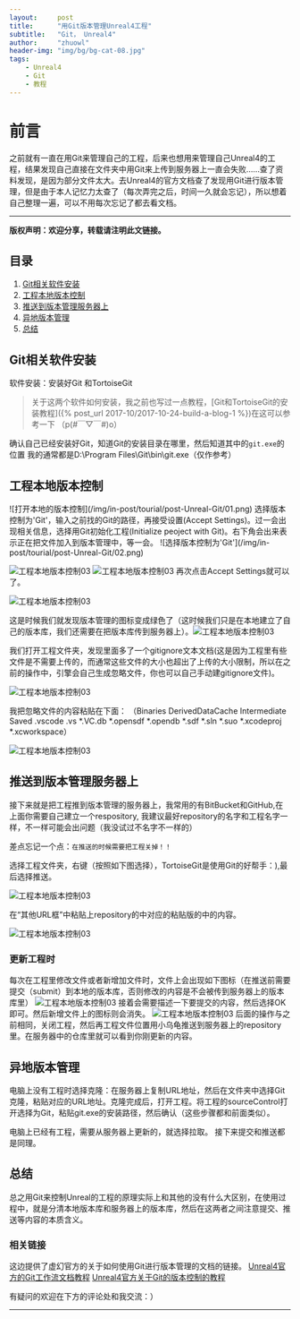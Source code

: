 ```yaml
---
layout:     post
title:      "用Git版本管理Unreal4工程"
subtitle:   "Git， Unreal4"
author:     "zhuowl"
header-img: "img/bg/bg-cat-08.jpg"
tags:
    - Unreal4
    - Git
    - 教程
---
```

# 前言
之前就有一直在用Git来管理自己的工程，后来也想用来管理自己Unreal4的工程，结果发现自己直接在文件夹中用Git来上传到服务器上一直会失败……查了资料发现，是因为部分文件太大。去Unreal4的官方文档查了发现用Git进行版本管理，但是由于本人记忆力太查了（每次弄完之后，时间一久就会忘记），所以想着自己整理一遍，可以不用每次忘记了都去看文档。

---
**版权声明：欢迎分享，转载请注明此文链接。**

## 目录
1. [Git相关软件安装](#Git-setup)
2. [工程本地版本控制](#in-pc)
3. [推送到版本管理服务器上](#submit)
4. [异地版本管理](#in-other-pc)
5. [总结](#all)

## Git相关软件安装

软件安装：安装好Git 和TortoiseGit

> 关于这两个软件如何安装，我之前也写过一点教程，[Git和TortoiseGit的安装教程]({% post_url 2017-10/2017-10-24-build-a-blog-1 %})在这可以参考一下
> （p(#￣▽￣#)o）

<p id = "Git-setup"></p>


确认自己已经安装好Git，知道Git的安装目录在哪里，然后知道其中的`git.exe`的位置
我的通常都是D:\Program Files\Git\bin\git.exe（仅作参考）

## 工程本地版本控制
<p id = "in-pc"></p>
![打开本地的版本控制](/img/in-post/tourial/post-Unreal-Git/01.png)
选择版本控制为'Git'，输入之前找的Git的路径，再接受设置(Accept Settings)。过一会出现相关信息，选择用Git初始化工程(Initialize peoject with Git)。右下角会出来表示正在把文件加入到版本管理中，等一会。
![选择版本控制为'Git'](/img/in-post/tourial/post-Unreal-Git/02.png)

![工程本地版本控制03](/img/in-post/tourial/post-Unreal-Git/03.png)
![工程本地版本控制03](/img/in-post/tourial/post-Unreal-Git/04.png)
再次点击Accept Settings就可以了。

![工程本地版本控制03](/img/in-post/tourial/post-Unreal-Git/05.png)

这是时候我们就发现版本管理的图标变成绿色了（这时候我们只是在本地建立了自己的版本库，我们还需要在把版本库传到服务器上）。![工程本地版本控制03](/img/in-post/tourial/post-Unreal-Git/06.png)

我们打开工程文件夹，发现里面多了一个gitignore文本文档(这是因为工程里有些文件是不需要上传的，而通常这些文件的大小也超出了上传的大小限制，所以在之前的操作中，引擎会自己生成忽略文件，你也可以自己手动建gitignore文件)。

![工程本地版本控制03](/img/in-post/tourial/post-Unreal-Git/07.png)

我把忽略文件的内容粘贴在下面：
（Binaries
DerivedDataCache
Intermediate
Saved
.vscode
.vs
*.VC.db
*.opensdf
*.opendb
*.sdf
*.sln
*.suo
*.xcodeproj
*.xcworkspace）

![工程本地版本控制03](/img/in-post/tourial/post-Unreal-Git/08.png)

## 推送到版本管理服务器上
<p id = "submit"></p>
接下来就是把工程推到版本管理的服务器上，我常用的有BitBucket和GitHub,在上面你需要自己建立一个respository, 我建议最好repository的名字和工程名字一样，不一样可能会出问题（我没试过不名字不一样的）

差点忘记一个点：`在推送的时候需要把工程关掉！！`

选择工程文件夹，右键（按照如下图选择），TortoiseGit是使用Git的好帮手：),最后选择推送。

![工程本地版本控制03](/img/in-post/tourial/post-Unreal-Git/09.png)

在“其他URL框”中粘贴上repository的中对应的粘贴版的中的内容。 

![工程本地版本控制03](/img/in-post/tourial/post-Unreal-Git/10.png)

### 更新工程时
每次在工程里修改文件或者新增加文件时，文件上会出现如下图标（在推送前需要提交（submit）到本地的版本库，否则修改的内容是不会被传到服务器上的版本库里）
![工程本地版本控制03](/img/in-post/tourial/post-Unreal-Git/11.png)
接着会需要描述一下要提交的内容，然后选择OK即可。然后新增文件上的图标则会消失。
![工程本地版本控制03](/img/in-post/tourial/post-Unreal-Git/12.png)
后面的操作与之前相同，关闭工程，然后再工程文件位置用小乌龟推送到服务器上的repository里。在服务器中的仓库里就可以看到你刚更新的内容。

## 异地版本管理
<p id = "in-other-pc"></p>
电脑上没有工程时选择克隆：在服务器上复制URL地址，然后在文件夹中选择Git克隆，粘贴对应的URL地址。克隆完成后，打开工程。将工程的sourceControl打开选择为Git，粘贴git.exe的安装路径，然后确认（这些步骤都和前面类似）。

电脑上已经有工程，需要从服务器上更新的，就选择拉取。
接下来提交和推送都是同理。
## 总结
<p id = "all"></p>
总之用Git来控制Unreal的工程的原理实际上和其他的没有什么大区别，在使用过程中，就是分清本地版本库和服务器上的版本库，然后在这两者之间注意提交、推送等内容的本质含义。

### 相关链接
这边提供了虚幻官方的关于如何使用Git进行版本管理的文档的链接。
[Unreal4官方的Git工作流文档教程](https://wiki.unrealengine.com/Unreal_Project_Git_Workflow_(Tutorial))
[Unreal4官方关于Git的版本控制的教程](https://wiki.unrealengine.com/Git_source_control_(Tutorial))

有疑问的欢迎在下方的评论处和我交流：）

---

